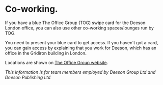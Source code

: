 # Co-working.

If you have a blue The Office Group (TOG) swipe card for the Deeson London office, you can also use other co-working spaces/lounges run by TOG.

You need to present your blue card to get access. If you haven't got a card, you can gain access by explaining that you work for Deeson, which has an office in the Gridiron building in London.

Locations are shown on [The Office Group website](https://www.theofficegroup.co.uk/overview/).

_This information is for team members employed by Deeson Group Ltd and Deeson Publishing Ltd._